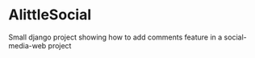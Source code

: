 # AlittleSocial
Small django project showing how to add comments feature in a social-media-web project
